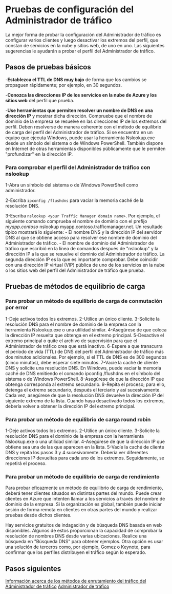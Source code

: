 <properties
   pageTitle="Pruebe la configuración del Administrador de tráfico"
   description="Este artículo le ayudará a probar la configuración del Administrador de tráfico."
   services="traffic-manager"
   documentationCenter="na"
   authors="joaoma"
   manager="adinah"
   editor="tysonn" />
<tags 
   ms.service="traffic-manager"
   ms.devlang="na"
   ms.topic="article"
   ms.tgt_pltfrm="na"
   ms.workload="infrastructure-services"
   ms.date="12/01/2015"
   ms.author="joaoma" />

# Pruebas de configuración del Administrador de tráfico

La mejor forma de probar la configuración del Administrador de tráfico es configurar varios clientes y luego desactivar los extremos del perfil, que constan de servicios en la nube y sitios web, de uno en uno. Las siguientes sugerencias le ayudarán a probar el perfil del Administrador de tráfico.

## Pasos de pruebas básicos

-**Establezca el TTL de DNS muy bajo** de forma que los cambios se propaguen rápidamente; por ejemplo, en 30 segundos.

-**Conozca las direcciones IP de los servicios en la nube de Azure y los sitios web** del perfil que prueba.

-**Use herramientas que permiten resolver un nombre de DNS en una dirección IP** y mostrar dicha dirección. Compruebe que el nombre de dominio de la empresa se resuelve en las direcciones IP de los extremos del perfil. Deben resolverse de manera coherente con el método de equilibrio de carga del perfil del Administrador de tráfico. Si se encuentra en un equipo que ejecuta Windows, puede usar la herramienta Nslookup.exe desde un símbolo del sistema o de Windows PowerShell. También dispone en Internet de otras herramientas disponibles públicamente que le permiten "profundizar" en la dirección IP.

### Para comprobar el perfil del Administrador de tráfico con nslookup

1-Abra un símbolo del sistema o de Windows PowerShell como administrador.

2-Escriba `ipconfig /flushdns` para vaciar la memoria caché de la resolución DNS.

3-Escriba `nslookup <your Traffic Manager domain name>`. Por ejemplo, el siguiente comando comprueba el nombre de dominio con el prefijo *myapp.contoso* nslookup myapp.contoso.trafficmanager.net. Un resultado típico mostrará lo siguiente: - El nombre DNS y la dirección IP del servidor DNS al que se obtiene acceso para resolver ese nombre de dominio del Administrador de tráfico. - El nombre de dominio del Administrador de tráfico que escribió en la línea de comandos después de "nslookup" y la dirección IP a la que se resuelve el dominio del Administrador de tráfico. La segunda dirección IP es la que es importante comprobar. Debe coincidir con una dirección IP virtual (VIP) pública de uno de los servicios en la nube o los sitios web del perfil del Administrador de tráfico que prueba.

## Pruebas de métodos de equilibrio de carga


### Para probar un método de equilibrio de carga de conmutación por error

1-Deje activos todos los extremos. 2-Utilice un único cliente. 3-Solicite la resolución DNS para el nombre de dominio de la empresa con la herramienta Nslookup.exe o una utilidad similar. 4-Asegúrese de que coloca la dirección IP resuelta que obtenga en el extremo principal. 5-Desactive el extremo principal o quite el archivo de supervisión para que el Administrador de tráfico crea que está inactivo. 6-Espere a que transcurra el período de vida (TTL) de DNS del perfil del Administrador de tráfico más dos minutos adicionales. Por ejemplo, si el TTL de DNS es de 300 segundos (cinco minutos), debe esperar siete minutos. 7-Vacíe la caché de cliente DNS y solicite una resolución DNS. En Windows, puede vaciar la memoria caché de DNS emitiendo el comando ipconfig /flushdns en el símbolo del sistema o de Windows PowerShell. 8-Asegúrese de que la dirección IP que obtenga corresponda al extremo secundario. 9-Repita el proceso; para ello, detenga el extremo secundario, después el terciario y así sucesivamente. Cada vez, asegúrese de que la resolución DNS devuelve la dirección IP del siguiente extremo de la lista. Cuando haya desactivado todos los extremos, debería volver a obtener la dirección IP del extremo principal.

### Para probar un método de equilibrio de carga round robin

1-Deje activos todos los extremos. 2-Utilice un único cliente. 3-Solicite la resolución DNS para el dominio de la empresa con la herramienta Nslookup.exe o una utilidad similar. 4-Asegúrese de que la dirección IP que obtiene sea una de las que aparecen en la lista. 5-Vacíe la caché de cliente DNS y repita los pasos 3 y 4 sucesivamente. Debería ver diferentes direcciones IP devueltas para cada uno de los extremos. Seguidamente, se repetirá el proceso.

### Para probar un método de equilibrio de carga de rendimiento

Para probar eficazmente un método de equilibrio de carga de rendimiento, deberá tener clientes situados en distintas partes del mundo. Puede crear clientes en Azure que intenten llamar a los servicios a través del nombre de dominio de la empresa. Si la organización es global, también puede iniciar sesión de forma remota en clientes en otras partes del mundo y realizar pruebas desde dichos clientes.

Hay servicios gratuitos de indagación y de búsqueda DNS basada en web disponibles. Algunos de estos proporcionan la capacidad de comprobar la resolución de nombres DNS desde varias ubicaciones. Realice una búsqueda en "Búsqueda DNS" para obtener ejemplos. Otra opción es usar una solución de terceros como, por ejemplo, Gomez o Keynote, para confirmar que los perfiles distribuyen el tráfico según lo esperado.

## Pasos siguientes

[Información acerca de los métodos de enrutamiento del tráfico del Administrador de tráfico](../about-traffic-manager-balancing-methods.md) [Administrador de tráfico](../traffic-manager.md)
 

<!---HONumber=AcomDC_0128_2016-->